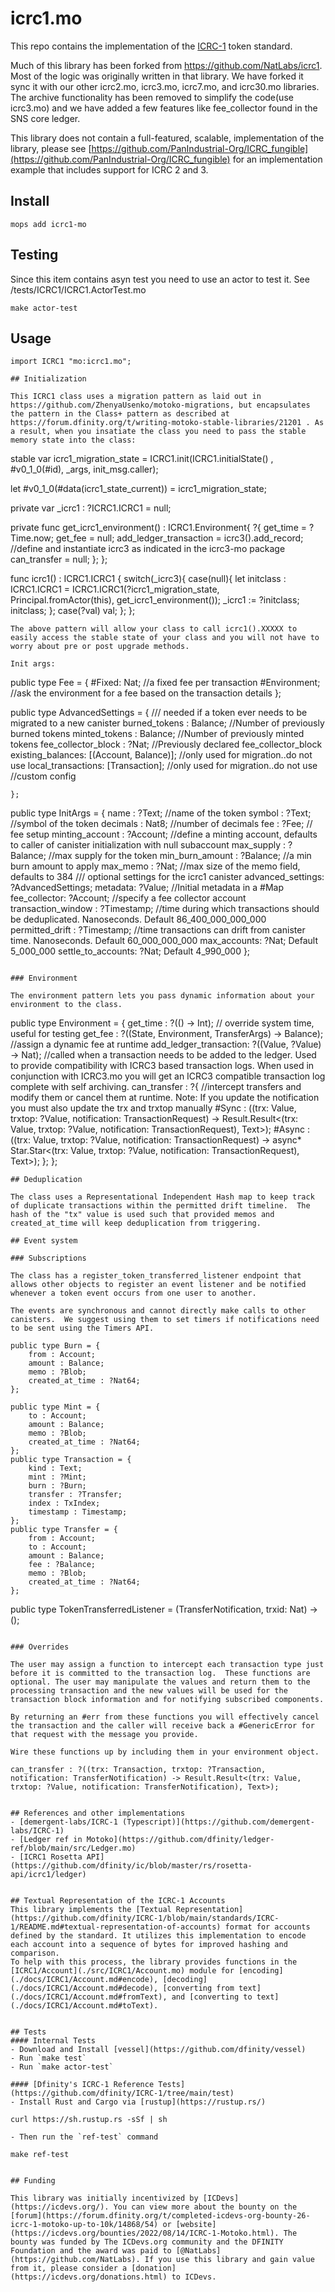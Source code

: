 # icrc1.mo

This repo contains the implementation of the 
[ICRC-1](https://github.com/dfinity/ICRC-1) token standard. 

Much of this library has been forked from https://github.com/NatLabs/icrc1.  Most of the logic was originally written in that library. We have forked it sync it with our other icrc2.mo, icrc3.mo, icrc7.mo, and icrc30.mo libraries.  The archive functionality has been removed to simplify the code(use icrc3.mo) and we have added a few features like fee_collector found in the SNS core ledger.

This library does not contain a full-featured, scalable, implementation of the library, please see [https://github.com/PanIndustrial-Org/ICRC_fungible](https://github.com/PanIndustrial-Org/ICRC_fungible) for an implementation example that includes support for ICRC 2 and 3.

## Install
```
mops add icrc1-mo
```

## Testing
Since this item contains asyn test you need to use an actor to test it.  See /tests/ICRC1/ICRC1.ActorTest.mo

```
make actor-test
```

## Usage
```motoko
import ICRC1 "mo:icrc1.mo";

## Initialization

This ICRC1 class uses a migration pattern as laid out in https://github.com/ZhenyaUsenko/motoko-migrations, but encapsulates the pattern in the Class+ pattern as described at https://forum.dfinity.org/t/writing-motoko-stable-libraries/21201 . As a result, when you insatiate the class you need to pass the stable memory state into the class:

```

stable var icrc1_migration_state = ICRC1.init(ICRC1.initialState() , #v0_1_0(#id), _args, init_msg.caller);

  let #v0_1_0(#data(icrc1_state_current)) = icrc1_migration_state;

  private var _icrc1 : ?ICRC1.ICRC1 = null;

  private func get_icrc1_environment() : ICRC1.Environment{
    ?{
      get_time = ?Time.now;
      get_fee = null;
      add_ledger_transaction = icrc3().add_record; //define and instantiate icrc3 as indicated in the icrc3-mo package
      can_transfer = null;
    };
  };

  func icrc1() : ICRC1.ICRC1 {
    switch(_icrc3){
      case(null){
        let initclass : ICRC1.ICRC1 = ICRC1.ICRC1(?icrc1_migration_state, Principal.fromActor(this), get_icrc1_environment());
        _icrc1 := ?initclass;
        initclass;
      };
      case(?val) val;
    };
  };

```
The above pattern will allow your class to call icrc1().XXXXX to easily access the stable state of your class and you will not have to worry about pre or post upgrade methods.

Init args:

```

  public type Fee = {
    #Fixed: Nat; //a fixed fee per transaction
    #Environment; //ask the environment for a fee based on the transaction details
  };

   public type AdvancedSettings = {
        /// needed if a token ever needs to be migrated to a new canister
        burned_tokens : Balance; //Number of previously burned tokens
        minted_tokens : Balance; //Number of previously minted tokens
        fee_collector_block : ?Nat; //Previously declared fee_collector_block  
        existing_balances: [(Account, Balance)]; //only used for migration..do not use
        local_transactions: [Transaction]; //only used for migration..do not use
        //custom config
        
    };

  public type InitArgs = {
        name : ?Text; //name of the token
        symbol : ?Text; //symbol of the token
        decimals : Nat8; //number of decimals
        fee : ?Fee; // fee setup
        minting_account : ?Account; //define a minting account, defaults to caller of canister initialization with null subaccount
        max_supply : ?Balance; //max supply for the token
        min_burn_amount : ?Balance; //a min burn amount to apply
        max_memo : ?Nat; //max size of the memo field, defaults to 384
        /// optional settings for the icrc1 canister
        advanced_settings: ?AdvancedSettings;
        metadata: ?Value; //Initial metadata in a #Map
        fee_collector: ?Account; //specify a fee collector account
        transaction_window : ?Timestamp; //time during which transactions should be deduplicated. Nanoseconds. Default 86_400_000_000_000
        permitted_drift : ?Timestamp; //time transactions can drift from canister time. Nanoseconds. Default 60_000_000_000
        max_accounts: ?Nat; Default 5_000_000
        settle_to_accounts: ?Nat; Default 4_990_000
    };
```

### Environment

The environment pattern lets you pass dynamic information about your environment to the class.

```
public type Environment = {
    get_time : ?(() -> Int); // override system time, useful for testing
    get_fee : ?((State, Environment, TransferArgs) -> Balance); //assign a dynamic fee at runtime
    add_ledger_transaction: ?((Value, ?Value) -> Nat); //called when a transaction needs to be added to the ledger.  Used to provide compatibility with ICRC3 based transaction logs. When used in conjunction with ICRC3.mo you will get an ICRC3 compatible transaction log complete with self archiving.
    can_transfer : ?{ //intercept transfers and modify them or cancel them at runtime. Note: If you update the notification you must also update the trx and trxtop manually
      #Sync : ((trx: Value, trxtop: ?Value, notification: TransactionRequest) -> Result.Result<(trx: Value, trxtop: ?Value, notification: TransactionRequest), Text>);
      #Async : ((trx: Value, trxtop: ?Value, notification: TransactionRequest) -> async* Star.Star<(trx: Value, trxtop: ?Value, notification: TransactionRequest), Text>);
    };
  };
```
## Deduplication

The class uses a Representational Independent Hash map to keep track of duplicate transactions within the permitted drift timeline.  The hash of the "tx" value is used such that provided memos and created_at_time will keep deduplication from triggering.

## Event system

### Subscriptions

The class has a register_token_transferred_listener endpoint that allows other objects to register an event listener and be notified whenever a token event occurs from one user to another.

The events are synchronous and cannot directly make calls to other canisters.  We suggest using them to set timers if notifications need to be sent using the Timers API.

```

    public type Burn = {
        from : Account;
        amount : Balance;
        memo : ?Blob;
        created_at_time : ?Nat64;
    };

    public type Mint = {
        to : Account;
        amount : Balance;
        memo : ?Blob;
        created_at_time : ?Nat64;
    };
    public type Transaction = {
        kind : Text;
        mint : ?Mint;
        burn : ?Burn;
        transfer : ?Transfer;
        index : TxIndex;
        timestamp : Timestamp;
    };
    public type Transfer = {
        from : Account;
        to : Account;
        amount : Balance;
        fee : ?Balance;
        memo : ?Blob;
        created_at_time : ?Nat64;
    };

  public type TokenTransferredListener = (TransferNotification, trxid: Nat) -> ();

```

### Overrides

The user may assign a function to intercept each transaction type just before it is committed to the transaction log.  These functions are optional. The user may manipulate the values and return them to the processing transaction and the new values will be used for the transaction block information and for notifying subscribed components.

By returning an #err from these functions you will effectively cancel the transaction and the caller will receive back a #GenericError for that request with the message you provide.

Wire these functions up by including them in your environment object.

```
    can_transfer : ?((trx: Transaction, trxtop: ?Transaction, notification: TransferNotification) -> Result.Result<(trx: Value, trxtop: ?Value, notification: TransferNotification), Text>);

```

## References and other implementations
- [demergent-labs/ICRC-1 (Typescript)](https://github.com/demergent-labs/ICRC-1)
- [Ledger ref in Motoko](https://github.com/dfinity/ledger-ref/blob/main/src/Ledger.mo)
- [ICRC1 Rosetta API](https://github.com/dfinity/ic/blob/master/rs/rosetta-api/icrc1/ledger)


## Textual Representation of the ICRC-1 Accounts
This library implements the [Textual Representation](https://github.com/dfinity/ICRC-1/blob/main/standards/ICRC-1/README.md#textual-representation-of-accounts) format for accounts defined by the standard. It utilizes this implementation to encode each account into a sequence of bytes for improved hashing and comparison.
To help with this process, the library provides functions in the [ICRC1/Account](./src/ICRC1/Account.mo) module for [encoding](./docs/ICRC1/Account.md#encode), [decoding](./docs/ICRC1/Account.md#decode), [converting from text](./docs/ICRC1/Account.md#fromText), and [converting to text](./docs/ICRC1/Account.md#toText).


## Tests
#### Internal Tests
- Download and Install [vessel](https://github.com/dfinity/vessel)
- Run `make test` 
- Run `make actor-test`

#### [Dfinity's ICRC-1 Reference Tests](https://github.com/dfinity/ICRC-1/tree/main/test)
- Install Rust and Cargo via [rustup](https://rustup.rs/)

```
    curl https://sh.rustup.rs -sSf | sh
```
- Then run the `ref-test` command

```
    make ref-test
```

## Funding

This library was initially incentivized by [ICDevs](https://icdevs.org/). You can view more about the bounty on the [forum](https://forum.dfinity.org/t/completed-icdevs-org-bounty-26-icrc-1-motoko-up-to-10k/14868/54) or [website](https://icdevs.org/bounties/2022/08/14/ICRC-1-Motoko.html). The bounty was funded by The ICDevs.org community and the DFINITY Foundation and the award was paid to [@NatLabs](https://github.com/NatLabs). If you use this library and gain value from it, please consider a [donation](https://icdevs.org/donations.html) to ICDevs.